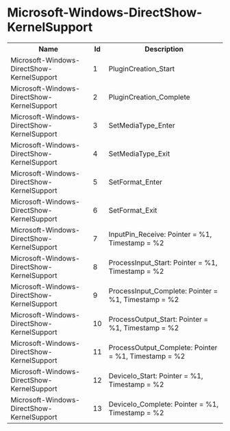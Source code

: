 # Microsoft-Windows-DirectShow-KernelSupport

<table>
<colgroup><col/><col/><col/></colgroup>
<tr><th>Name</th><th>Id</th><th>Description</th></tr>
<tr><td>Microsoft-Windows-DirectShow-KernelSupport</td><td>1</td><td>PluginCreation_Start</td></tr>
<tr><td>Microsoft-Windows-DirectShow-KernelSupport</td><td>2</td><td>PluginCreation_Complete</td></tr>
<tr><td>Microsoft-Windows-DirectShow-KernelSupport</td><td>3</td><td>SetMediaType_Enter</td></tr>
<tr><td>Microsoft-Windows-DirectShow-KernelSupport</td><td>4</td><td>SetMediaType_Exit</td></tr>
<tr><td>Microsoft-Windows-DirectShow-KernelSupport</td><td>5</td><td>SetFormat_Enter</td></tr>
<tr><td>Microsoft-Windows-DirectShow-KernelSupport</td><td>6</td><td>SetFormat_Exit</td></tr>
<tr><td>Microsoft-Windows-DirectShow-KernelSupport</td><td>7</td><td>InputPin_Receive: Pointer = %1, Timestamp = %2</td></tr>
<tr><td>Microsoft-Windows-DirectShow-KernelSupport</td><td>8</td><td>ProcessInput_Start: Pointer = %1, Timestamp = %2</td></tr>
<tr><td>Microsoft-Windows-DirectShow-KernelSupport</td><td>9</td><td>ProcessInput_Complete: Pointer = %1, Timestamp = %2</td></tr>
<tr><td>Microsoft-Windows-DirectShow-KernelSupport</td><td>10</td><td>ProcessOutput_Start: Pointer = %1, Timestamp = %2</td></tr>
<tr><td>Microsoft-Windows-DirectShow-KernelSupport</td><td>11</td><td>ProcessOutput_Complete: Pointer = %1, Timestamp = %2</td></tr>
<tr><td>Microsoft-Windows-DirectShow-KernelSupport</td><td>12</td><td>DeviceIo_Start: Pointer = %1, Timestamp = %2</td></tr>
<tr><td>Microsoft-Windows-DirectShow-KernelSupport</td><td>13</td><td>DeviceIo_Complete: Pointer = %1, Timestamp = %2</td></tr>
</table>
